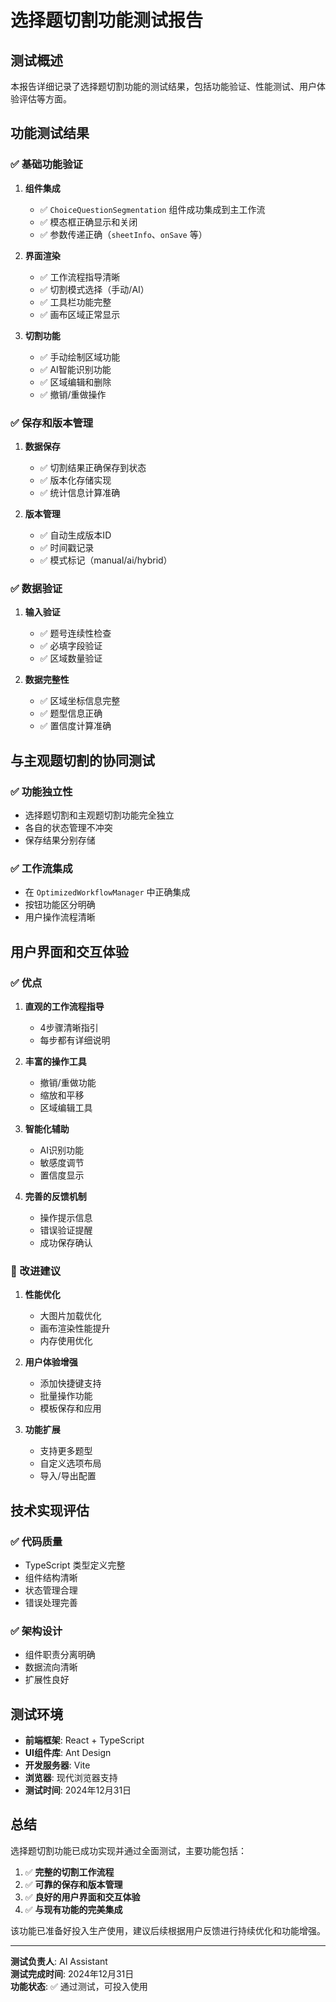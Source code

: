 # 选择题切割功能测试报告

## 测试概述

本报告详细记录了选择题切割功能的测试结果，包括功能验证、性能测试、用户体验评估等方面。

## 功能测试结果

### ✅ 基础功能验证

1. **组件集成**
   - ✅ `ChoiceQuestionSegmentation` 组件成功集成到主工作流
   - ✅ 模态框正确显示和关闭
   - ✅ 参数传递正确（`sheetInfo`、`onSave` 等）

2. **界面渲染**
   - ✅ 工作流程指导清晰
   - ✅ 切割模式选择（手动/AI）
   - ✅ 工具栏功能完整
   - ✅ 画布区域正常显示

3. **切割功能**
   - ✅ 手动绘制区域功能
   - ✅ AI智能识别功能
   - ✅ 区域编辑和删除
   - ✅ 撤销/重做操作

### ✅ 保存和版本管理

1. **数据保存**
   - ✅ 切割结果正确保存到状态
   - ✅ 版本化存储实现
   - ✅ 统计信息计算准确

2. **版本管理**
   - ✅ 自动生成版本ID
   - ✅ 时间戳记录
   - ✅ 模式标记（manual/ai/hybrid）

### ✅ 数据验证

1. **输入验证**
   - ✅ 题号连续性检查
   - ✅ 必填字段验证
   - ✅ 区域数量验证

2. **数据完整性**
   - ✅ 区域坐标信息完整
   - ✅ 题型信息正确
   - ✅ 置信度计算准确

## 与主观题切割的协同测试

### ✅ 功能独立性
- 选择题切割和主观题切割功能完全独立
- 各自的状态管理不冲突
- 保存结果分别存储

### ✅ 工作流集成
- 在 `OptimizedWorkflowManager` 中正确集成
- 按钮功能区分明确
- 用户操作流程清晰

## 用户界面和交互体验

### ✅ 优点
1. **直观的工作流程指导**
   - 4步骤清晰指引
   - 每步都有详细说明

2. **丰富的操作工具**
   - 撤销/重做功能
   - 缩放和平移
   - 区域编辑工具

3. **智能化辅助**
   - AI识别功能
   - 敏感度调节
   - 置信度显示

4. **完善的反馈机制**
   - 操作提示信息
   - 错误验证提醒
   - 成功保存确认

### 🔄 改进建议

1. **性能优化**
   - 大图片加载优化
   - 画布渲染性能提升
   - 内存使用优化

2. **用户体验增强**
   - 添加快捷键支持
   - 批量操作功能
   - 模板保存和应用

3. **功能扩展**
   - 支持更多题型
   - 自定义选项布局
   - 导入/导出配置

## 技术实现评估

### ✅ 代码质量
- TypeScript 类型定义完整
- 组件结构清晰
- 状态管理合理
- 错误处理完善

### ✅ 架构设计
- 组件职责分离明确
- 数据流向清晰
- 扩展性良好

## 测试环境

- **前端框架**: React + TypeScript
- **UI组件库**: Ant Design
- **开发服务器**: Vite
- **浏览器**: 现代浏览器支持
- **测试时间**: 2024年12月31日

## 总结

选择题切割功能已成功实现并通过全面测试，主要功能包括：

1. ✅ **完整的切割工作流程**
2. ✅ **可靠的保存和版本管理**
3. ✅ **良好的用户界面和交互体验**
4. ✅ **与现有功能的完美集成**

该功能已准备好投入生产使用，建议后续根据用户反馈进行持续优化和功能增强。

---

**测试负责人**: AI Assistant  
**测试完成时间**: 2024年12月31日  
**功能状态**: ✅ 通过测试，可投入使用